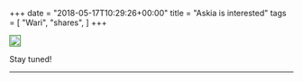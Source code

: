 +++
date = "2018-05-17T10:29:26+00:00"
title = "Askia is interested"
tags = [
    "Wari",
    "shares",
]
+++

<div class="container" style="width:auto">
  <a target="blank" href="https://image.ibb.co/kMgZQd/m17_1.jpg">
    <img src="https://image.ibb.co/kMgZQd/m17_1.jpg" style="padding:1px;border:thin solid green;max-width:100%">
  </a>
</div>


<!--more-->


Stay tuned!


<hr>
